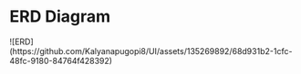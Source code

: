 <h1> ERD Diagram </h1>
![ERD](https://github.com/Kalyanapugopi8/UI/assets/135269892/68d931b2-1cfc-48fc-9180-84764f428392)
